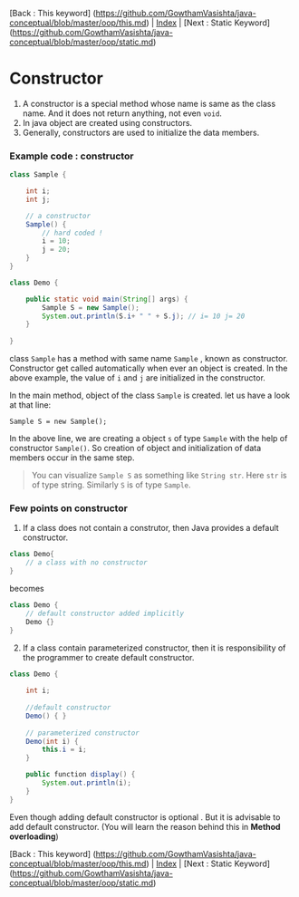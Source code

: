 [Back : This keyword] (https://github.com/GowthamVasishta/java-conceptual/blob/master/oop/this.md) | [Index](https://github.com/GowthamVasishta/java-conceptual/tree/master/oop) | [Next : Static Keyword] (https://github.com/GowthamVasishta/java-conceptual/blob/master/oop/static.md)

# Constructor

 1.  A constructor is a special method whose name is same as the class name. And it does not return anything, not even `void`.
 2. In java object are created using constructors.
 3. Generally, constructors are used to initialize the data members.

### Example code : constructor
```java
class Sample {

	int i;
	int j;

	// a constructor
	Sample() {
		// hard coded !
		i = 10;
		j = 20;
	}
}

class Demo {

	public static void main(String[] args) {
		Sample S = new Sample();
		System.out.println(S.i+ " " + S.j); // i= 10 j= 20
	}
	
}
```

class `Sample` has a method with same name `Sample` , known as constructor. Constructor get called automatically when ever an object is created. In the above example, the value of `i` and `j` are initialized in the constructor. 

In the main method, object of the class `Sample` is created. let us have a look at that line:

    Sample S = new Sample();

In the above line, we are creating a object `s` of type `Sample` with the help of constructor `Sample()`. So creation of object and initialization of data members occur in the same step. 

> You can visualize `Sample S` as something like `String str`. Here `str` is of type string. Similarly `S` is of type `Sample`.

### Few points on constructor

 1. If a class does not contain a construtor, then Java provides a default constructor.

```java
class Demo{
	// a class with no constructor
}
```
becomes

```java
class Demo {
	// default constructor added implicitly
	Demo {}
}
```

2. If a class contain parameterized constructor, then it is responsibility  of the programmer to create default constructor.
```java
class Demo {
	
	int i;
	
	//default constructor
	Demo() { }
	
	// parameterized constructor
	Demo(int i) {
		this.i = i;
	}

	public function display() {
		System.out.println(i);
	}
}
```

Even though adding default constructor is optional . But it is advisable to add default constructor. (You will learn the reason behind this in  **Method overloading**)

[Back : This keyword] (https://github.com/GowthamVasishta/java-conceptual/blob/master/oop/this.md) | [Index](https://github.com/GowthamVasishta/java-conceptual/tree/master/oop) | [Next : Static Keyword] (https://github.com/GowthamVasishta/java-conceptual/blob/master/oop/static.md)
